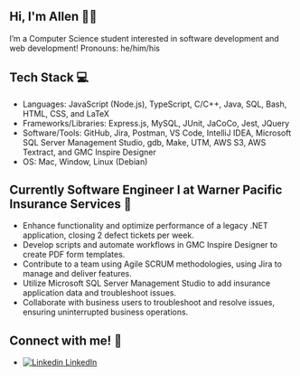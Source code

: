 ## Hi, I'm Allen 🧑‍💻

I’m a Computer Science student interested in software development and web development!
Pronouns: he/him/his

## Tech Stack 💻
- Languages: JavaScript (Node.js), TypeScript, C/C++, Java, SQL, Bash, HTML, CSS, and LaTeX
- Frameworks/Libraries: Express.js, MySQL, JUnit, JaCoCo, Jest, JQuery
- Software/Tools: GitHub, Jira, Postman, VS Code, IntelliJ IDEA, Microsoft SQL Server Management Studio, gdb, Make, UTM, AWS S3, AWS Textract, and GMC Inspire Designer
- OS: Mac, Window, Linux (Debian)
  
## Currently Software Engineer I at Warner Pacific Insurance Services 💼
- Enhance functionality and optimize performance of a legacy .NET application, closing 2 defect tickets per week.
- Develop scripts and automate workflows in GMC Inspire Designer to create PDF form templates.
- Contribute to a team using Agile SCRUM methodologies, using Jira to manage and deliver features.
- Utilize Microsoft SQL Server Management Studio to add insurance application data and troubleshoot issues.
- Collaborate with business users to troubleshoot and resolve issues, ensuring uninterrupted business operations.
  
## Connect with me! 🧩
- [![Linkedin](https://i.sstatic.net/gVE0j.png) LinkedIn](https://www.linkedin.com/in/lehrhardt3559/)
&nbsp;
